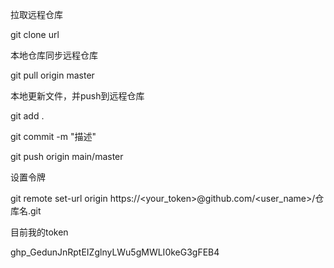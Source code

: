 拉取远程仓库

git clone url 



本地仓库同步远程仓库

git pull origin master



本地更新文件，并push到远程仓库

git add .

git commit  -m "描述"

git push origin main/master



设置令牌

git remote set-url origin https://<your_token>@github.com/<user_name>/仓库名.git 



目前我的token

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

